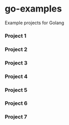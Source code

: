 # go-examples

Example projects for Golang

### Project 1

### Project 2

### Project 3

### Project 4

### Project 5

### Project 6

### Project 7
